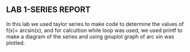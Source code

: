 ## LAB 1-SERIES REPORT 
In this lab we used taylor series to make code to determine the values of f(x)= arcsin(x), and for calcultion while loop was used, we used printf to make a diagram of the series
and using gnuplot graph of arc sin was plotted.
